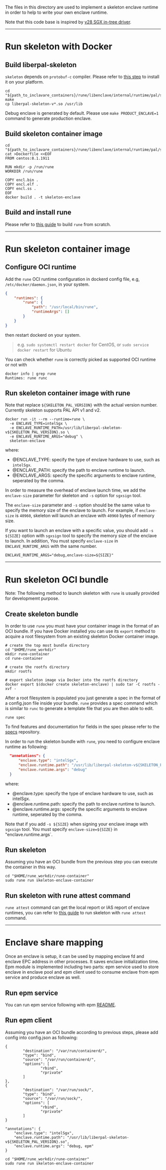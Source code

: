 The files in this directory are used to implement a skeleton enclave runtime in order to help to write your own enclave runtime.

Note that this code base is inspired by [v28 SGX in-tree driver](https://patchwork.kernel.org/patch/11418925/).

---

# Run skeleton with Docker
## Build liberpal-skeleton

`skeleton` depends on `protobuf-c` compiler. Please refer to [this step](https://github.com/protobuf-c/protobuf-c#building) to install it on your platform.

```shell
cd "${path_to_inclavare_containers}/rune/libenclave/internal/runtime/pal/skeleton"
make
cp liberpal-skeleton-v*.so /usr/lib
```
Debug enclave is generated by default. Please use `make PRODUCT_ENCLAVE=1` command to generate production enclave.

## Build skeleton container image
```shell
cd "${path_to_inclavare_containers}/rune/libenclave/internal/runtime/pal/skeleton"
cat >Dockerfile <<EOF
FROM centos:8.1.1911

RUN mkdir -p /run/rune
WORKDIR /run/rune

COPY encl.bin .
COPY encl.elf .
COPY encl.ss .
EOF
docker build . -t skeleton-enclave
```

## Build and install rune
Please refer to [this guide](https://github.com/alibaba/inclavare-containers#rune) to build `rune` from scratch.

---

# Run skeleton container image
## Configure OCI runtime
Add the `rune` OCI runtime configuration in dockerd config file, e.g, `/etc/docker/daemon.json`, in your system.

```json
{
	"runtimes": {
		"rune": {
			"path": "/usr/local/bin/rune",
			"runtimeArgs": []
		}
	}
}
```

then restart dockerd on your system.
> e.g. `sudo systemctl restart docker` for CentOS, or `sudo service docker restart` for Ubuntu

You can check whether `rune` is correctly picked as supported OCI runtime or not with
```shell
docker info | grep rune
Runtimes: rune runc
```

## Run skeleton container image with rune
Note that replace `${SKELETON_PAL_VERSION}` with the actual version number. Currently skeleton supports PAL API v1 and v2.

```shell
docker run -it --rm --runtime=rune \
  -e ENCLAVE_TYPE=intelSgx \
  -e ENCLAVE_RUNTIME_PATH=/usr/lib/liberpal-skeleton-v${SKELETON_PAL_VERSION}.so \
  -e ENCLAVE_RUNTIME_ARGS="debug" \
  skeleton-enclave
```

where:
- @ENCLAVE_TYPE: specify the type of enclave hardware to use, such as `intelSgx`.
- @ENCLAVE_PATH: specify the path to enclave runtime to launch.
- @ENCLAVE_ARGS: specify the specific arguments to enclave runtime, seperated by the comma.

In order to measure the overhead of enclave launch time, we add the `enclave-size` parameter for skeleton and `-s` option for `sgxsign` tool.

The `enclave-size` parameter and `-s` option should be the same value to specify the memory size of the enclave to launch. For example, if `enclave-size` is `40960`, skeleton will launch an enclave with `40960` bytes of memory size.

If you want to launch an enclave with a specific value, you should add `-s ${SIZE}` option with `sgxsign` tool to specify the memory size of the enclave to launch. In addition, You must specify `enclave-size` in `ENCLAVE_RUNTIME_ARGS` with the same number.

```shell
ENCLAVE_RUNTIME_ARGS="debug,enclave-size=${SIZE}"
```

---

# Run skeleton OCI bundle
Note: The following method to launch skeleton with `rune` is usually provided for developmemt purpose.

## Create skeleton bundle
In order to use `rune` you must have your container image in the format of an OCI bundle. If you have Docker installed you can use its `export` method to acquire a root filesystem from an existing skeleton Docker container image.

```shell
# create the top most bundle directory
cd "$HOME/rune_workdir"
mkdir rune-container
cd rune-container

# create the rootfs directory
mkdir rootfs

# export skeleton image via Docker into the rootfs directory
docker export $(docker create skeleton-enclave) | sudo tar -C rootfs -xvf -
```

After a root filesystem is populated you just generate a spec in the format of a config.json file inside your bundle. `rune` provides a spec command which is similar to `runc` to generate a template file that you are then able to edit.

```shell
rune spec
```

To find features and documentation for fields in the spec please refer to the [specs](https://github.com/opencontainers/runtime-spec) repository.

In order to run the skeleton bundle with `rune`, you need to configure enclave runtime as following:
```json
  "annotations": {
      "enclave.type": "intelSgx",
      "enclave.runtime.path": "/usr/lib/liberpal-skeleton-v${SKELETON_PAL_VERSION}.so",
      "enclave.runtime.args": "debug"
  }
```

where:
- @enclave.type: specify the type of enclave hardware to use, such as intelSgx.
- @enclave.runtime.path: specify the path to enclave runtime to launch.
- @enclave.runtime.args: specify the specific arguments to enclave runtime, seperated by the comma.

Note that if you add `-s ${SIZE}` when signing your enclave image with `sgxsign` tool. You must specify `enclave-size=${SIZE}` in "enclave.runtime.args`.

## Run skeleton
Assuming you have an OCI bundle from the previous step you can execute the container in this way.

```shell
cd "$HOME/rune_workdir/rune-container"
sudo rune run skeleton-enclave-container
```

## Run skeleton with rune attest command

`rune attest` command can get the local report or IAS report of enclave runtimes, you can refer to [this guide](https://github.com/alibaba/inclavare-containers/blob/master/rune/libenclave/internal/runtime/pal/skeleton/running_skeleton_with_rune_attest_command.md) to run skeleton with `rune attest` command.

---

# Enclave share mapping
Once an enclave is setup, it can be used by mapping enclave fd and enclave EPC address in other processes.
It saves enclave initialization time. Epm module is implemented including two parts: epm service used to store enclave in enclave pool and epm client used to consume enclave from epm service and produce enclave as well.

## Run epm service
You can run epm service following with epm [README](https://github.com/alibaba/inclavare-containers/blob/master/epm/README.md).

## Run epm client
Assuming you have an OCI bundle according to previous steps, please add config into config.json as following:

```shell
{
        "destination": "/var/run/containerd/",
        "type": "bind",
        "source": "/var/run/containerd/",
        "options": [
                "rbind",
                "rprivate"
        ]
},
{
        "destination": "/var/run/sock/",
        "type": "bind",
        "source": "/var/run/sock/",
        "options": [
                "rbind",
                "rprivate"
        ]
}

"annotations": {
	"enclave.type": "intelSgx",
	"enclave.runtime.path": "/usr/lib/liberpal-skeleton-v${SKELETON_PAL_VERSION}.so",
	"enclave.runtime.args": "debug, epm"
}
```

```shell
cd "$HOME/rune_workdir/rune-container"
sudo rune run skeleton-enclave-container
```
